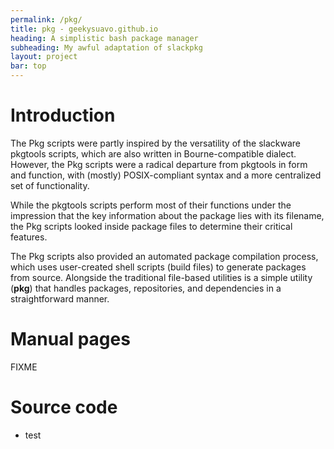 ```yaml
---
permalink: /pkg/
title: pkg - geekysuavo.github.io
heading: A simplistic bash package manager
subheading: My awful adaptation of slackpkg
layout: project
bar: top
---
```


# Introduction

The Pkg scripts were partly inspired by the versatility of the slackware
pkgtools scripts, which are also written in Bourne-compatible dialect.
However, the Pkg scripts were a radical departure from pkgtools in form
and function, with (mostly) POSIX-compliant syntax and a more centralized
set of functionality.

While the pkgtools scripts perform most of their functions under the
impression that the key information about the package lies with its
filename, the Pkg scripts looked inside package files to determine their
critical features.

The Pkg scripts also provided an automated package compilation process,
which uses user-created shell scripts (build files) to generate packages
from source. Alongside the traditional file-based utilities is a simple
utility (**pkg**) that handles packages, repositories, and dependencies
in a straightforward manner.

# Manual pages

FIXME

# Source code

 * test

